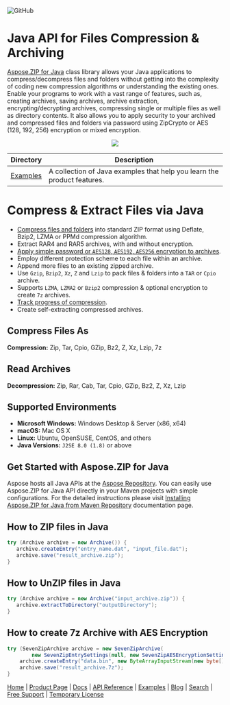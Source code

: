 ![GitHub](https://img.shields.io/github/license/aspose-zip/Aspose.ZIP-for-Java)

# Java API for Files Compression & Archiving

[Aspose.ZIP for Java](https://products.aspose.com/zip/java) class library allows your Java applications to compress/decompress files and folders without getting into the complexity of coding new compression algorithms or understanding the existing ones. Enable your programs to work with a vast range of features, such as, creating archives, saving archives, archive extraction, encrypting/decrypting archives, compressing single or multiple files as well as directory contents. It also allows you to apply security to your archived and compressed files and folders via password using ZipCrypto or AES (128, 192, 256) encryption or mixed encryption.

<p align="center">
<a title="Download complete Aspose.ZIP for Java source code" href="https://github.com/aspose-zip/Aspose.Zip-for-Java/archive/master.zip">
	<img src="https://raw.github.com/AsposeExamples/java-examples-dashboard/master/images/downloadZip-Button-Large.png" />
  </a>
</p>

Directory | Description
--------- | -----------
[Examples](Examples)  | A collection of Java examples that help you learn the product features.

# Compress & Extract Files via Java

- [Compress files and folders]((https://docs.aspose.com/zip/java/compressing-and-decompressing-files/)) into standard ZIP format using Deflate, Bzip2, LZMA or PPMd compression algorithm.
- Extract RAR4 and RAR5 archives, with and without encryption.
- [Apply simple password or `AES128`, `AES192`, `AES256` encryption to archives](https://docs.aspose.com/zip/java/password-protecting-archives/).
- Employ different protection scheme to each file within an archive.
- Append more files to an existing zipped archive.
- Use `Gzip`, `Bzip2`, `Xz`, `Z` and `Lzip` to pack files & folders into a `TAR` or `Cpio` archive.
- Supports `LZMA`, `LZMA2` or `Bzip2`  compression & optional encryption to create `7z` archives.
- [Track progress of compression](https://docs.aspose.com/zip/java/reporting-compression-progress/).
- Create self-extracting compressed archives.

## Compress Files As

**Compression:** Zip, Tar, Cpio, GZip, Bz2, Z, Xz, Lzip, 7z

## Read Archives

**Decompression:** Zip, Rar, Cab, Tar, Cpio, GZip, Bz2, Z, Xz, Lzip

## Supported Environments

- **Microsoft Windows:** Windows Desktop & Server (x86, x64)
- **macOS:** Mac OS X
- **Linux:** Ubuntu, OpenSUSE, CentOS, and others
- **Java Versions:** `J2SE 8.0 (1.8)` or above

## Get Started with Aspose.ZIP for Java

Aspose hosts all Java APIs at the [Aspose Repository](https://releases.aspose.com/java/repo/com/aspose/aspose-zip/). You can easily use Aspose.ZIP for Java API directly in your Maven projects with simple configurations. For the detailed instructions please visit [Installing Aspose.ZIP for Java from Maven Repository](https://docs.aspose.com/zip/java/installation/) documentation page.

## How to ZIP files in Java

```java
try (Archive archive = new Archive()) {
   archive.createEntry("entry_name.dat", "input_file.dat");
   archive.save("result_archive.zip");
}
```

## How to UnZIP files in Java

```java
try (Archive archive = new Archive("input_archive.zip")) {
   archive.extractToDirectory("outputDirectory");
}
```

## How to create 7z Archive with AES Encryption

```java
try (SevenZipArchive archive = new SevenZipArchive(
        new SevenZipEntrySettings(null, new SevenZipAESEncryptionSettings("p@s$")))) {
    archive.createEntry("data.bin", new ByteArrayInputStream(new byte[] { 0x00, (byte)0xFF }));
    archive.save("result_archive.7z");
}
```

[Home](https://www.aspose.com/) | [Product Page](https://products.aspose.com/zip/java) | [Docs](https://docs.aspose.com/zip/java/) | [API Reference](https://reference.aspose.com/zip/java) | [Examples](https://github.com/aspose-zip/Aspose.ZIP-for-Java) | [Blog](https://blog.aspose.com/category/zip/) | [Search](https://search.aspose.com/) | [Free Support](https://forum.aspose.com/c/zip) | [Temporary License](https://purchase.aspose.com/temporary-license)
